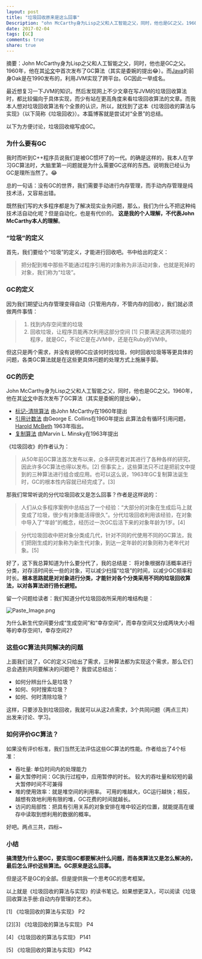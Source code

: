 ```yaml
---
layout: post
title: "垃圾回收原来是这么回事"
Description: "ohn McCarthy身为Lisp之父和人工智能之父，同时，他也是GC之父。1960年，他在其论文中首次发布了GC算法（其实是委婉的提出😂）。而Java的前身Oak是在1990发布的，利用JVM实现了跨平台。GC因此一举成名。"
date: 2017-02-04
tags: [GC]
comments: true
share: true
---
```

摘要：John McCarthy身为Lisp之父和人工智能之父，同时，他也是GC之父。1960年，他在其[论文](http://www-formal.stanford.edu/jmc/recursive/node4.html#tex2html8)中首次发布了GC算法（其实是委婉的提出😂）。而[Java](https://zh.wikipedia.org/wiki/Java)的前身Oak是在1990发布的，利用JVM实现了跨平台。GC因此一举成名。

最近想复习一下JVM的知识。然后发现网上不少文章在写JVM的垃圾回收算法时，都比较偏向于具体实现，而少有站在更高角度来看垃圾回收算法的文章。而我本人想对垃圾回收算法有个全景的认识，所以，就找到了这本《垃圾回收的算法与实现》（以下简称《垃圾回收》）。本篇博客就是尝试对“全景”的总结。

以下为方便讨论，垃圾回收缩写成GC。

### 为什么要有GC
我时而听到C++程序员说我们是被GC惯坏了的一代。的确是这样的，我本人在学习GC算法时，大脑里第一问题就是为什么需要GC这样的东西。说明我已经认为GC是理所当然了。😂

总的一句话：没有GC的世界，我们需要手动进行内存管理，而手动内存管理是纯技术活，又容易出错。

既然我们写的大多程序都是为了解决现实业务问题，那么，我们为什么不把这种纯技术活自动化呢？但是自动化，也是有代价的。
**这是我的个人理解，不代表John McCarthy本人的理解**。

### “垃圾”的定义
首先，我们要给个“垃圾”的定义，才能进行回收吧。书中给出的定义：
> 把分配到堆中那些不能通过程序引用的对象称为非活动对象，也就是死掉的对象，我们称为“垃圾”。

### GC的定义
因为我们期望让内存管理变得自动（只管用内存，不管内存的回收），我们就必须做两件事情：
> 1. 找到内存空间里的垃圾
> 2. 回收垃圾，让程序员能再次利用这部分空间 [1]
只要满足这两项功能的程序，就是GC，不论它是在JVM中，还是在Ruby的VM中。

但这只是两个需求，并没有说明GC应该何时找垃圾，何时回收垃圾等等更具体的问题，各类GC算法就是在这些更具体问题的处理方式上施展手脚。

### GC的历史
John McCarthy身为Lisp之父和人工智能之父，同时，他也是GC之父。1960年，他在其[论文](http://www-formal.stanford.edu/jmc/recursive/node4.html#tex2html8)中首次发布了GC算法（其实是委婉的提出😂）。

* [标记-清除算法](http://www-formal.stanford.edu/jmc/recursive/recursive.html) 由John McCarthy在1960年提出
* [引用计数法](http://dl.acm.org/citation.cfm?id=367501&dl=ACM&coll=DL&CFID=895960203&CFTOKEN=65936422) 由George E. Collins在1960年提出
  此算法会有循环引用问题，[Harold McBeth](http://dl.acm.org/citation.cfm?id=367649) 1963年指出。
* [复制算法](http://dl.acm.org/citation.cfm?id=888858) 由Marvin L. Minsky在1963年提出

《垃圾回收》的作者认为：

> 从50年前GC算法首次发布以来，众多研究者对其进行了各种各样的研究，因此许多GC算法也得以发布。[2]
> 但事实上，这些算法只不过是把前文中提到的三种算法进行组合或应用。也可以这么说，1963年GC复制算法诞生时，GC的根本性内容就已经完成了。[3]

那我们常常听说的分代垃圾回收又是怎么回事？作者是这样说的：
> 人们从众多程序案例中总结出了一个经验：“大部分的对象在生成后马上就变成了垃圾，很少有对象能活得很久”。分代垃圾回收利用该经验，在对象中导入了“年龄”的概念，经历过一次GC后活下来的对象年龄为1岁。[4]

> 分代垃圾回收中把对象分类成几代，针对不同的代使用不同的GC算法，我们把刚生成的对象称为新生代对象，到达一定年龄的对象则称为老年代对象。[5]

好了，这下我总算知道为什么要分代了，我的总结是： 将对象根据存活概率进行分类，对存活时间长一些的对象，可以减少扫描“垃圾”的时间，以减少GC频率和时长。**根本思路就是对对象进行分类，才能针对各个分类采用不同的垃圾回收算法，以对各算法进行扬长避短。**

留一个问题给读者：我们知道分代垃圾回收所采用的堆结构是：

![Paste_Image.png](/assets/images/gc1.jpg)

为什么新生代空间要分成“生成空间”和“幸存空间”，而幸存空间又分成两块大小相等的幸存空间1，幸存空间2?

### 这些GC算法共同解决的问题
上面我们说了，GC的定义只给出了需求，三种算法都为实现这个需求，那么它们总会遇到共同要解决的问题吧？ 我尝试总结出：

* 如何分辨出什么是垃圾？
* 如何、何时搜索垃圾？
* 如何、何时清除垃圾？

这样，只要涉及到垃圾回收，我就可以从这2点需求，3个共同问题（两点三共）出发来讨论、学习。

### 如何评价GC算法？
如果没有评价标准，我们当然无法评估这些GC算法的性能。作者给出了4个标准：

* 吞吐量: 单位时间内的处理能力
* 最大暂停时间：GC执行过程中，应用暂停的时长。
  较大的吞吐量和较短的最大暂停时间不可兼得
* 堆的使用效率：就是堆空间的利用率。
  可用的堆越大，GC运行越快；相反，越想有效地利用有限的堆，GC花费的时间就越长。
* 访问的局部性：把具有引用关系的对象安排在堆中较近的位置，就能提高在缓存中读取到想利用的数据的概率。

好吧。两点三共，四标~

### 小结
**搞清楚为什么要GC，要实现GC都要解决什么问题，而各类算法又是怎么解决的，最后怎么评价这些算法。GC原来是这么回事。**

但是这不是GC的全部。但是提供我一个思考GC的思考框架。

以上就是《垃圾回收的算法与实现》的读书笔记。如果想更深入，可以阅读《垃圾回收算法手册:自动内存管理的艺术》。


[1] 《垃圾回收的算法与实现》 P2

[2][3] 《垃圾回收的算法与实现》 P4

[4] 《垃圾回收的算法与实现》 P141

[5] 《垃圾回收的算法与实现》 P142